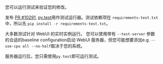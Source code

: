 您可以运行测试来验证您的修改。

发布 [PR #10291](https://github.com/AUTOMATIC1111/stable-diffusion-webui/pull/10291), [py.test](https://docs.pytest.org/en/7.3.x/)用作测试运行器。测试依赖项在 `requirements-test.txt` 中，所以先 `pip install -r requirements-test.txt`。

大多数测试针对 WebUI 的实时实例运行。 您可以使用带有 `--test-server` 参数的合适的baseline configuration启动 WebUI 服务器，但您可能想要添加e.g. `--use-cpu all --no-half`取决于您的系统。

服务器运行后，您只需使用`py.test`即可运行测试。
